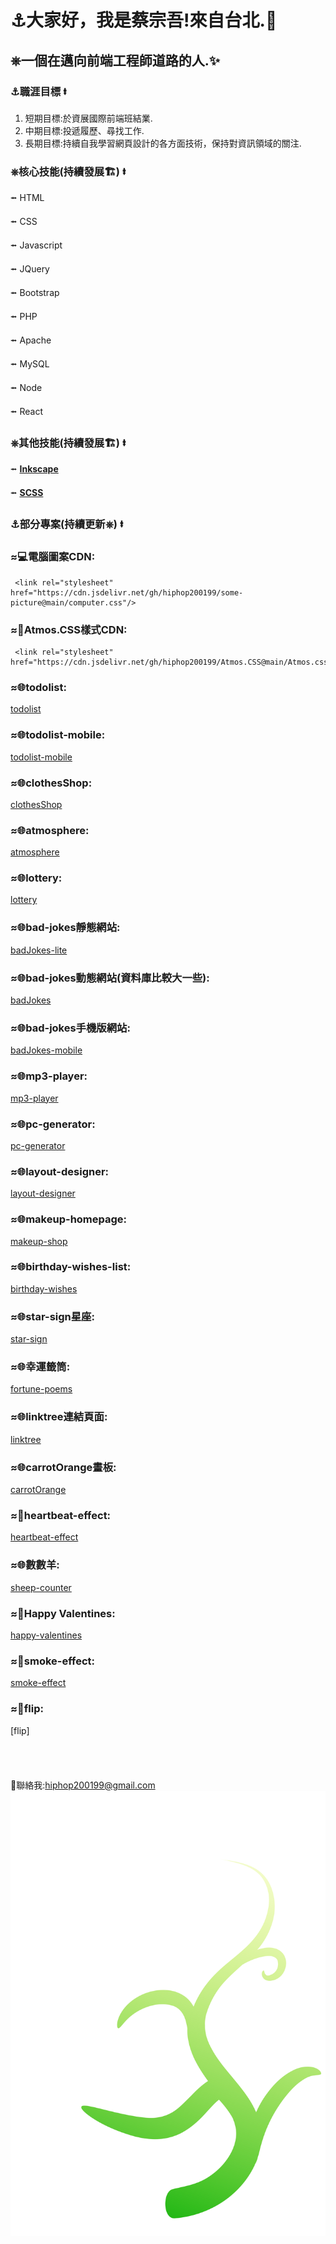# &#9875;大家好，我是蔡宗吾!來自台北.&#127756;
## &#9096;一個在邁向前端工程師道路的人.&#10024;
### &#9875;職涯目標 &#11133;
1. 短期目標:於資展國際前端班結業.
2. 中期目標:投遞履歷、尋找工作.
3. 長期目標:持續自我學習網頁設計的各方面技術，保持對資訊領域的關注.

### &#9096;核心技能(持續發展&#127959;) &#11133;
   &#11132; HTML

   &#11132; CSS

   &#11132; Javascript

   &#11132; JQuery

   &#11132; Bootstrap

   &#11132; PHP

   &#11132; Apache

   &#11132; MySQL

   &#11132; Node

   &#11132; React

### &#9096;其他技能(持續發展&#127959;) &#11133;
 &#11132; **[Inkscape](https://inkscape.org/zh-hant/)**
  
 &#11132; **[SCSS](https://sass-lang.com/)**
 
### &#9875;部分專案(持續更新&#9096;) &#11133;
### &#8776;&#128187;電腦圖案CDN: 
     <link rel="stylesheet" href="https://cdn.jsdelivr.net/gh/hiphop200199/some-picture@main/computer.css"/>
### &#8776;&#128221;Atmos.CSS樣式CDN:
     <link rel="stylesheet" href="https://cdn.jsdelivr.net/gh/hiphop200199/Atmos.CSS@main/Atmos.css"/>
### &#8776;&#127760;todolist:
[todolist](https://hiphop200199.github.io/my-to-do-list/)
### &#8776;&#127760;todolist-mobile:
[todolist-mobile](https://hiphop200199.github.io/todolist-mobile-version/)
### &#8776;&#127760;clothesShop:
[clothesShop](https://hiphop200199.github.io/my-clothes-shop/)
### &#8776;&#127760;atmosphere:
[atmosphere](https://hiphop200199.github.io/atmosphere/)
### &#8776;&#127760;lottery:
[lottery](https://hiphop200199.github.io/my-lottery-website/)
### &#8776;&#127760;bad-jokes靜態網站:
[badJokes-lite](https://hiphop200199.github.io/time-for-bad-joke/)
### &#8776;&#127760;bad-jokes動態網站(資料庫比較大一些):
[badJokes](https://hiphop200199.infinityfreeapp.com/)
### &#8776;&#127760;bad-jokes手機版網站:
[badJokes-mobile](https://hiphop200199.github.io/time-for-bad-joke-mobile-version/)
### &#8776;&#127760;mp3-player:
[mp3-player](https://hiphop200199.github.io/music-player/)
### &#8776;&#127760;pc-generator:
[pc-generator](https://hiphop200199.github.io/pc-generator/)
### &#8776;&#127760;layout-designer:
[layout-designer](https://hiphop200199.github.io/layout-designer/)
### &#8776;&#127760;makeup-homepage:
[makeup-shop](https://hiphop200199.github.io/my-makeup-shop/)
### &#8776;&#127760;birthday-wishes-list:
[birthday-wishes](https://hiphop200199.github.io/birthday-wishes-reminder/)
### &#8776;&#127760;star-sign星座:
[star-sign](https://hiphop200199.github.io/my-star-sign/)
### &#8776;&#127760;幸運籤筒:
[fortune-poems](https://hiphop200199.github.io/am-i-lucky-today/)
### &#8776;&#127760;linktree連結頁面:
[linktree](https://hiphop200199.github.io/make-a-link-tree/)
### &#8776;&#127760;carrotOrange畫板:
[carrotOrange](https://hiphop200199.github.io/carrotOrange/)
### &#8776;&#127912;heartbeat-effect:
[heartbeat-effect](https://hiphop200199.github.io/heartbeat-effect/)
### &#8776;&#127760;數數羊:
[sheep-counter](https://hiphop200199.github.io/sheep-counter/)
### &#8776;&#127912;Happy Valentines:
[happy-valentines](https://hiphop200199.github.io/roses/)
### &#8776;&#127912;smoke-effect:
[smoke-effect](https://hiphop200199.github.io/smoke-effect/)
### &#8776;&#127912;flip:
[flip]
<br>
<br>
<br>
<br>
<br>
 &#128231;聯絡我:<hiphop200199@gmail.com>
![flourish](/flourish.svg)
